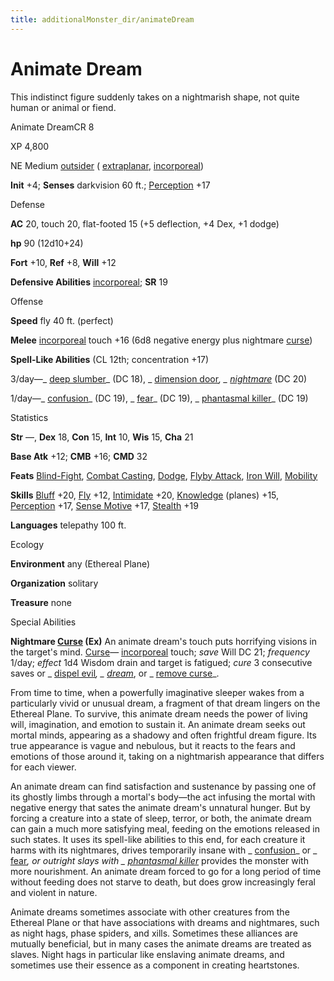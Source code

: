 ```yaml
---
title: additionalMonster_dir/animateDream
---
```

# Animate Dream

This indistinct figure suddenly takes on a nightmarish shape, not quite human or animal or fiend.

Animate DreamCR 8

XP 4,800

NE Medium [outsider](monsters/creatureTypes#_outsider) ( [extraplanar](monster_dir/creatureTypes#_extraplanar-subtype), [incorporeal](monsters/creatureTypes#_incorporeal-subtype))

**Init** +4; **Senses** darkvision 60 ft.; [Perception](additionalMonster_dir/../skill_dir/perception#_perception) +17

Defense

**AC** 20, touch 20, flat-footed 15 (+5 deflection, +4 Dex, +1 dodge)

**hp** 90 (12d10+24)

**Fort** +10, **Ref** +8, **Will** +12

**Defensive Abilities** [incorporeal](monsters/creatureTypes#_incorporeal-subtype); **SR** 19

Offense

**Speed** fly 40 ft. (perfect)

**Melee** [incorporeal](monster_dir/creatureTypes#_incorporeal-subtype) touch +16 (6d8 negative energy plus nightmare [curse](monsters/universalMonsterRules#_curse))

**Spell-Like Abilities** (CL 12th; concentration +17)

3/day—_ [deep slumber](additionalMonster_dir/../spell_dir/deepSlumber#_deep-slumber)_ (DC 18), _ [dimension door](additionalMonsters/../spell_dir/dimensionDoor#_dimension-door)_, _ [nightmare](additionalMonsters/../spell_dir/nightmare#_nightmare)_ (DC 20)

1/day—_ [confusion](additionalMonster_dir/../spell_dir/confusion#_confusion)_ (DC 19), _ [fear](additionalMonsters/../spell_dir/fear#_fear)_ (DC 19), _ [phantasmal killer](additionalMonsters/../spell_dir/phantasmalKiller#_phantasmal-killer)_ (DC 19)

Statistics

**Str** —, **Dex** 18, **Con** 15, **Int** 10, **Wis** 15, **Cha** 21

**Base Atk** +12; **CMB** +16; **CMD** 32

**Feats** [Blind-Fight](additionalMonsters/../feats#_blind-fight), [Combat Casting](additionalMonster_dir/../feats#_combat-casting), [Dodge](additionalMonster_dir/../feats#_dodge), [Flyby Attack](additionalMonster_dir/../monster_dir/monsterFeats#_flyby-attack), [Iron Will](additionalMonsters/../feats#_iron-will), [Mobility](additionalMonster_dir/../feats#_mobility)

**Skills** [Bluff](additionalMonster_dir/../skill_dir/bluff#_bluff) +20, [Fly](additionalMonsters/../skill_dir/fly#_fly) +12, [Intimidate](additionalMonsters/../skill_dir/intimidate#_intimidate) +20, [Knowledge](additionalMonsters/../skill_dir/knowledge#_knowledge) (planes) +15, [Perception](additionalMonsters/../skill_dir/perception#_perception) +17, [Sense Motive](additionalMonsters/../skill_dir/senseMotive#_sense-motive) +17, [Stealth](additionalMonsters/../skill_dir/stealth#_stealth) +19

**Languages** telepathy 100 ft.

Ecology

**Environment** any (Ethereal Plane)

**Organization** solitary

**Treasure** none

Special Abilities

**Nightmare [Curse](monsters/universalMonsterRules#_curse) (Ex)** An animate dream's touch puts horrifying visions in the target's mind. [Curse](monster_dir/universalMonsterRules#_curse)— [incorporeal](monsters/creatureTypes#_incorporeal-subtype) touch; _save_ Will DC 21; _frequency_ 1/day; _effect_ 1d4 Wisdom drain and target is fatigued; _cure_ 3 consecutive saves or _ [dispel evil](additionalMonster_dir/../spell_dir/dispelEvil#_dispel-evil)_, _ [dream](additionalMonsters/../spell_dir/dream#_dream)_, or _ [remove curse](additionalMonsters/../spell_dir/removeCurse#_remove-curse)_.

From time to time, when a powerfully imaginative sleeper wakes from a particularly vivid or unusual dream, a fragment of that dream lingers on the Ethereal Plane. To survive, this animate dream needs the power of living will, imagination, and emotion to sustain it. An animate dream seeks out mortal minds, appearing as a shadowy and often frightful dream figure. Its true appearance is vague and nebulous, but it reacts to the fears and emotions of those around it, taking on a nightmarish appearance that differs for each viewer.

An animate dream can find satisfaction and sustenance by passing one of its ghostly limbs through a mortal's body—the act infusing the mortal with negative energy that sates the animate dream's unnatural hunger. But by forcing a creature into a state of sleep, terror, or both, the animate dream can gain a much more satisfying meal, feeding on the emotions released in such states. It uses its spell-like abilities to this end, for each creature it harms with its nightmares, drives temporarily insane with _ [confusion](additionalMonsters/../spell_dir/confusion#_confusion)_ or _ [fear](additionalMonsters/../spell_dir/fear#_fear)_, or outright slays with _ [phantasmal killer](additionalMonsters/../spell_dir/phantasmalKiller#_phantasmal-killer)_ provides the monster with more nourishment. An animate dream forced to go for a long period of time without feeding does not starve to death, but does grow increasingly feral and violent in nature.

Animate dreams sometimes associate with other creatures from the Ethereal Plane or that have associations with dreams and nightmares, such as night hags, phase spiders, and xills. Sometimes these alliances are mutually beneficial, but in many cases the animate dreams are treated as slaves. Night hags in particular like enslaving animate dreams, and sometimes use their essence as a component in creating heartstones.

